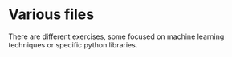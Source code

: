 # Various files
There are different exercises, some focused on machine learning techniques or specific python libraries.
